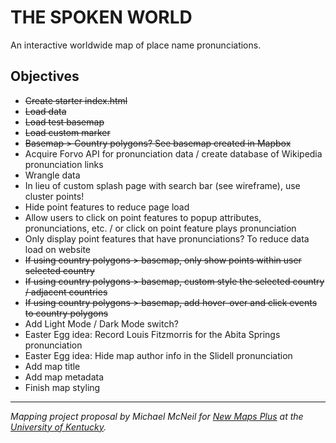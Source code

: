 # THE SPOKEN WORLD
An interactive worldwide map of place name pronunciations.

## Objectives

* ~~Create starter index.html~~
* ~~Load data~~
* ~~Load test basemap~~
* ~~Load custom marker~~
* ~~Basemap > Country polygons? See basemap created in Mapbox~~
* Acquire Forvo API for pronunciation data / create database of Wikipedia pronunciation links
* Wrangle data
* In lieu of custom splash page with search bar (see wireframe), use cluster points!
* Hide point features to reduce page load
* Allow users to click on point features to popup attributes, pronunciations, etc. / or click on point feature plays pronunciation
* Only display point features that have pronunciations? To reduce data load on website
* ~~If using country polygons > basemap, only show points within user selected country~~
* ~~If using country polygons > basemap, custom style the selected country / adjacent countries~~
* ~~If using country polygons > basemap, add hover-over and click events to country polygons~~
* Add Light Mode / Dark Mode switch?
* Easter Egg idea: Record Louis Fitzmorris for the Abita Springs pronunciation
* Easter Egg idea: Hide map author info in the Slidell pronunciation 
* Add map title
* Add map metadata
* Finish map styling

---
*Mapping project proposal by Michael McNeil for [New Maps Plus](https://newmapsplus.as.uky.edu/) at the [University of Kentucky](http://www.uky.edu/UKHome/).*
